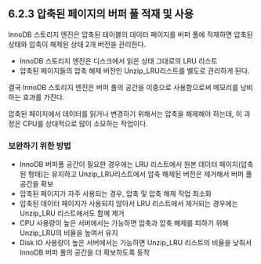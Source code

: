 ## 6.2.3 압축된 페이지의 버퍼 풀 적재 및 사용

InnoDB 스토리지 엔진은 압축된 테이블의 데이터 페이지를 버퍼 풀에 적재하면 압축된 상태와 압축이 해제된 상태 2개 버전을 관리한다. 

- InnoDB 스토리지 엔진은 디스크에서 읽은 상태 그대로의 LRU 리스트
- 압축된 페이지들의 압축 해제 버전인  Unzip_LRU리스트를 별도로 관리하게 된다.

결국 InnoDB 스토리지 엔진은 버퍼 풀의 공간을 이중으로 사용함으로써 메모리를 낭비하는 효과를 가진다.

압축된 페이지에서 데이터를 읽거나 변경하기 위해서는 압축을 해제해야 하는데, 이 과정은 CPU를 상대적으로 많이 소모하는 작업이다.

### 보완하기 위한 방법

- InnoDB 버퍼풀 공간이 필요한 경우에는 LRU 리스트에서 원본 데이터 페이지(압축된 형태)는 유지하고 Unzip_LRU리스트에서 압축 해제된 버전은 제거해서 버퍼 풀공간을 확보
- 압축된 페이지가 자주 사용되는 경우, 압축 및 압축 해제 작업 최소화
- 압축된 데이터 페이지가 사용되지 않아서 LRU 리스트에서 제거되는 경우에는 Unzip_LRU 리스트에서도 함께 제거
- CPU 사용량이 높은 서버에서는 가능하면 압축과 압축 해제를 피하기 위해 Unzip_LRU의 비율을 높여서 유지
- Disk IO 사용량이 높은 서버에서는 가능하면 Unzip_LRU 리스트의 비율을 낮춰서 InnoDB 버퍼 풀의 공간을 더 확보하도록 동작